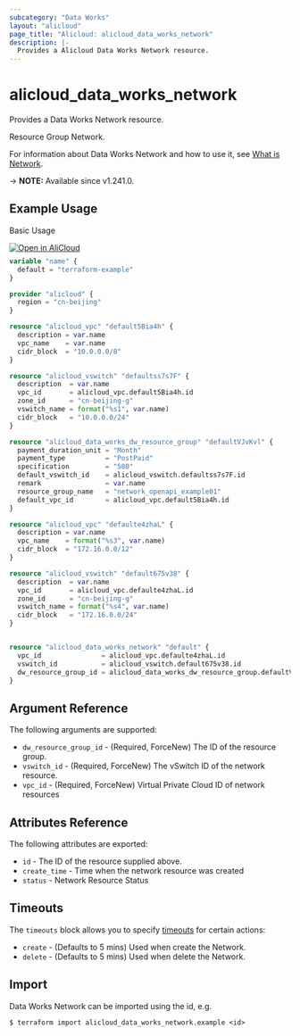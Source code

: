 ```yaml
---
subcategory: "Data Works"
layout: "alicloud"
page_title: "Alicloud: alicloud_data_works_network"
description: |-
  Provides a Alicloud Data Works Network resource.
---
```


# alicloud_data_works_network

Provides a Data Works Network resource.

Resource Group Network.

For information about Data Works Network and how to use it, see [What is Network](https://www.alibabacloud.com/help/en/dataworks/developer-reference/api-dataworks-public-2024-05-18-createnetwork).

-> **NOTE:** Available since v1.241.0.

## Example Usage

Basic Usage

<div style="display: block;margin-bottom: 40px;"><div class="oics-button" style="float: right;position: absolute;margin-bottom: 10px;">
  <a href="https://api.aliyun.com/terraform?resource=alicloud_data_works_network&exampleId=70cb3a95-6fdb-8c77-c084-609d6e55725652561828&activeTab=example&spm=docs.r.data_works_network.0.70cb3a956f&intl_lang=EN_US" target="_blank">
    <img alt="Open in AliCloud" src="https://img.alicdn.com/imgextra/i1/O1CN01hjjqXv1uYUlY56FyX_!!6000000006049-55-tps-254-36.svg" style="max-height: 44px; max-width: 100%;">
  </a>
</div></div>

```terraform
variable "name" {
  default = "terraform-example"
}

provider "alicloud" {
  region = "cn-beijing"
}

resource "alicloud_vpc" "default5Bia4h" {
  description = var.name
  vpc_name    = var.name
  cidr_block  = "10.0.0.0/8"
}

resource "alicloud_vswitch" "defaultss7s7F" {
  description  = var.name
  vpc_id       = alicloud_vpc.default5Bia4h.id
  zone_id      = "cn-beijing-g"
  vswitch_name = format("%s1", var.name)
  cidr_block   = "10.0.0.0/24"
}

resource "alicloud_data_works_dw_resource_group" "defaultVJvKvl" {
  payment_duration_unit = "Month"
  payment_type          = "PostPaid"
  specification         = "500"
  default_vswitch_id    = alicloud_vswitch.defaultss7s7F.id
  remark                = var.name
  resource_group_name   = "network_openapi_example01"
  default_vpc_id        = alicloud_vpc.default5Bia4h.id
}

resource "alicloud_vpc" "defaulte4zhaL" {
  description = var.name
  vpc_name    = format("%s3", var.name)
  cidr_block  = "172.16.0.0/12"
}

resource "alicloud_vswitch" "default675v38" {
  description  = var.name
  vpc_id       = alicloud_vpc.defaulte4zhaL.id
  zone_id      = "cn-beijing-g"
  vswitch_name = format("%s4", var.name)
  cidr_block   = "172.16.0.0/24"
}


resource "alicloud_data_works_network" "default" {
  vpc_id               = alicloud_vpc.defaulte4zhaL.id
  vswitch_id           = alicloud_vswitch.default675v38.id
  dw_resource_group_id = alicloud_data_works_dw_resource_group.defaultVJvKvl.id
}
```

## Argument Reference

The following arguments are supported:
* `dw_resource_group_id` - (Required, ForceNew) The ID of the resource group.
* `vswitch_id` - (Required, ForceNew) The vSwitch ID of the network resource.
* `vpc_id` - (Required, ForceNew) Virtual Private Cloud ID of network resources

## Attributes Reference

The following attributes are exported:
* `id` - The ID of the resource supplied above.
* `create_time` - Time when the network resource was created
* `status` - Network Resource Status

## Timeouts

The `timeouts` block allows you to specify [timeouts](https://www.terraform.io/docs/configuration-0-11/resources.html#timeouts) for certain actions:
* `create` - (Defaults to 5 mins) Used when create the Network.
* `delete` - (Defaults to 5 mins) Used when delete the Network.

## Import

Data Works Network can be imported using the id, e.g.

```shell
$ terraform import alicloud_data_works_network.example <id>
```